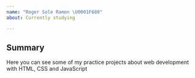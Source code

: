 ```yaml
---
name: "Roger Sole Ramon \U0001F680"
about: Currently studying

---
```


## Summary
Here you can see some of my practice projects about web development with HTML, CSS and JavaScript


